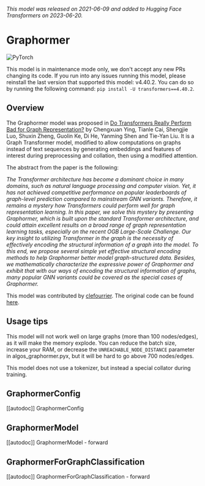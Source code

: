 <!--Copyright 2022 The HuggingFace Team and Microsoft. All rights reserved.

Licensed under the MIT License; you may not use this file except in compliance with
the License.

Unless required by applicable law or agreed to in writing, software distributed under the License is distributed on
an "AS IS" BASIS, WITHOUT WARRANTIES OR CONDITIONS OF ANY KIND, either express or implied. See the License for the
specific language governing permissions and limitations under the License.

⚠️ Note that this file is in Markdown but contain specific syntax for our doc-builder (similar to MDX) that may not be
rendered properly in your Markdown viewer.

-->
*This model was released on 2021-06-09 and added to Hugging Face Transformers on 2023-06-20.*

# Graphormer

<div class="flex flex-wrap space-x-1">
<img alt="PyTorch" src="https://img.shields.io/badge/PyTorch-DE3412?style=flat&logo=pytorch&logoColor=white">
</div>

<Tip warning={true}>

This model is in maintenance mode only, we don't accept any new PRs changing its code.
If you run into any issues running this model, please reinstall the last version that supported this model: v4.40.2.
You can do so by running the following command: `pip install -U transformers==4.40.2`.

</Tip>

## Overview

The Graphormer model was proposed in [Do Transformers Really Perform Bad for Graph Representation?](https://huggingface.co/papers/2106.05234)  by
Chengxuan Ying, Tianle Cai, Shengjie Luo, Shuxin Zheng, Guolin Ke, Di He, Yanming Shen and Tie-Yan Liu. It is a Graph Transformer model, modified to allow computations on graphs instead of text sequences by generating embeddings and features of interest during preprocessing and collation, then using a modified attention.

The abstract from the paper is the following:

*The Transformer architecture has become a dominant choice in many domains, such as natural language processing and computer vision. Yet, it has not achieved competitive performance on popular leaderboards of graph-level prediction compared to mainstream GNN variants. Therefore, it remains a mystery how Transformers could perform well for graph representation learning. In this paper, we solve this mystery by presenting Graphormer, which is built upon the standard Transformer architecture, and could attain excellent results on a broad range of graph representation learning tasks, especially on the recent OGB Large-Scale Challenge. Our key insight to utilizing Transformer in the graph is the necessity of effectively encoding the structural information of a graph into the model. To this end, we propose several simple yet effective structural encoding methods to help Graphormer better model graph-structured data. Besides, we mathematically characterize the expressive power of Graphormer and exhibit that with our ways of encoding the structural information of graphs, many popular GNN variants could be covered as the special cases of Graphormer.*

This model was contributed by [clefourrier](https://huggingface.co/clefourrier). The original code can be found [here](https://github.com/microsoft/Graphormer).

## Usage tips

This model will not work well on large graphs (more than 100 nodes/edges), as it will make the memory explode.
You can reduce the batch size, increase your RAM, or decrease the `UNREACHABLE_NODE_DISTANCE` parameter in algos_graphormer.pyx, but it will be hard to go above 700 nodes/edges.

This model does not use a tokenizer, but instead a special collator during training.

## GraphormerConfig

[[autodoc]] GraphormerConfig

## GraphormerModel

[[autodoc]] GraphormerModel
    - forward

## GraphormerForGraphClassification

[[autodoc]] GraphormerForGraphClassification
    - forward

